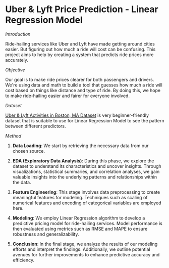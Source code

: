 # Uber & Lyft Price Prediction - Linear Regression Model

*Introduction*

Ride-hailing services like Uber and Lyft have made getting around cities easier. But figuring out how much a ride will cost can be confusing. This project aims to help by creating a system that predicts ride prices more accurately.

*Objective*

Our goal is to make ride prices clearer for both passengers and drivers. We're using data and math to build a tool that guesses how much a ride will cost based on things like distance and type of ride. By doing this, we hope to make ride-hailing easier and fairer for everyone involved.

*Dataset*

[Uber & Lyft Activities in Boston, MA Dataset](https://www.kaggle.com/datasets/brllrb/uber-and-lyft-dataset-boston-ma) is very beginner-friendly dataset that is suitable to use for Linear Regression Model to see the pattern between different predictors.

*Method*

1. **Data Loading**: We start by retrieving the necessary data from our chosen source.

2. **EDA (Exploratory Data Analysis)**: During this phase, we explore the dataset to understand its characteristics and uncover insights. Through visualizations, statistical summaries, and correlation analyses, we gain valuable insights into the underlying patterns and relationships within the data.

3. **Feature Engineering**: This stage involves data preprocessing to create meaningful features for modeling. Techniques such as scaling of numerical features and encoding of categorical variables are employed here.

4. **Modeling**: We employ Linear Regression algorithm to develop a predictive pricing model for ride-hailing services. Model performance is then evaluated using metrics such as RMSE and MAPE to ensure robustness and generalizability.

5. **Conclusion**: In the final stage, we analyze the results of our modeling efforts and interpret the findings. Additionally, we outline potential avenues for further improvements to enhance predictive accuracy and efficiency.